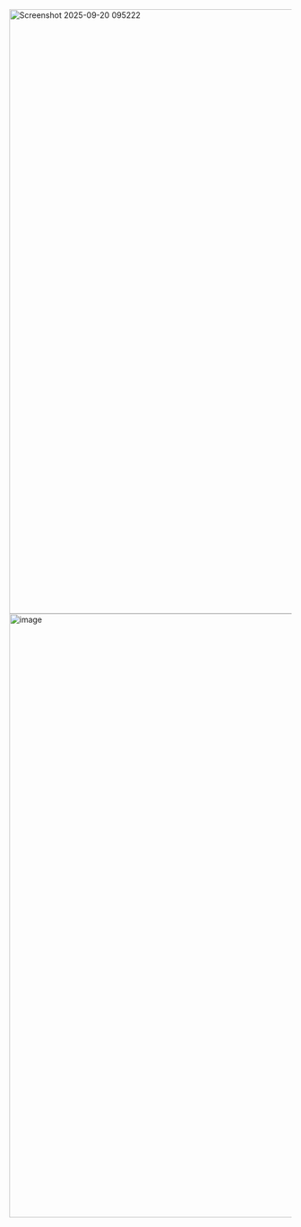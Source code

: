 <img width="1919" height="1079" alt="Screenshot 2025-09-20 095222" src="https://github.com/user-attachments/assets/84db21e4-0338-41f8-b03b-26c10a3fde3a" />
<img width="1918" height="1078" alt="image" src="https://github.com/user-attachments/assets/bf60090a-a57c-42c3-98ce-c578d7e4af63" />
